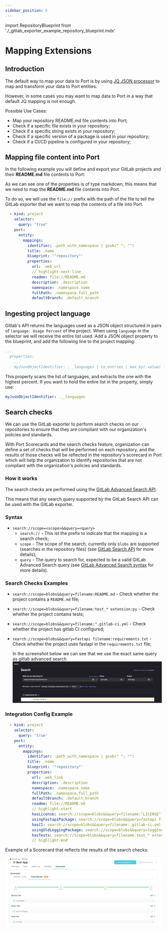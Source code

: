```yaml
---
sidebar_position: 5
---
```


import RepositoryBlueprint from './\_gitlab_exporter_example_repository_blueprint.mdx'

# Mapping Extensions

## Introduction

The default way to map your data to Port is by using [JQ JSON processor](https://stedolan.github.io/jq/manual/) to map and transform your data to Port entities.

However, in some cases you may want to map data to Port in a way that default JQ mapping is not enough.

Possible Use Cases:

- Map your repository README.md file contents into Port;
- Check if a specific file exists in your repository;
- Check if a specific string exists in your repository;
- Check if a specific version of a package is used in your repository;
- Check if a CI/CD pipeline is configured in your repository;

## Mapping file content into Port

In the following example you will define and export your GitLab projects and their **README.md** file contents to Port:

<RepositoryBlueprint/>

As we can see one of the properties is of type markdown, this means that we need to map the **README.md** file contents into Port.

To do so, we will use the `file://` prefix with the path of the file to tell the GitLab exporter that we want to map the contents of a file into Port.

```yaml showLineNumbers
  - kind: project
    selector:
      query: "true"
    port:
      entity:
        mappings:
          identifier: .path_with_namespace | gsub(" "; "")
          title: .name
          blueprint: '"repository"'
          properties:
            url: .web_url
            // highlight-next-line
            readme: file://README.md
            description: .description
            namespace: .namespace.name
            fullPath: .namespace.full_path
            defaultBranch: .default_branch
```

## Ingesting project language

Gitlab's API returns the languages used as a JSON object structured in pairs of `language: Usage Percent` of the project. When using `language` in the selector we will receive the entire list used. Add a JSON object property to the blueprint, and add the following line to the project mapping:

```yaml
...
  properties:
    ...
    myJsonObjectIdentifier: .__languages | to_entries | max_by(.value) | .key
```
This property scans the list of languages, and extracts the one with the highest percent. If you want to hold the entire list in the property, simply use:
```yaml
myJsonObjectIdentifier: .__languages
```
## Search checks

We can use the GitLab exporter to perform search checks on our repositories to ensure that they are compliant with our organization's policies and standards.

With Port Scorecards and the search checks feature, organization can define a set of checks that will be performed on each repository, and the results of those checks will be reflected in the repository's scorecard in Port which will help the organization to identify repositories that are not compliant with the organization's policies and standards.

### How it works

The search checks are performed using the [GitLab Advanced Search API](https://docs.gitlab.com/ee/api/search.html).

This means that any search query supported by the GitLab Search API can be used with the GitLab exporter.

### Syntax

- `search://scope=<scope>&&query=<query>`
  - `search://` - This ist the prefix to indicate that the mapping is a search check;
  - `scope` - The scope of the search, currently only `blobs` are supported (searches in the repository files) (see [GitLab Search API](https://docs.gitlab.com/ee/api/search.html#scope) for more details);
  - `query` - The query to search for, expected to be a valid GitLab Advanced Search query (see [GitLab Advanced Search syntax](https://docs.gitlab.com/ee/user/search/advanced_search.html#syntax) for more details).

### Search Checks Examples

- `search://scope=blobs&&query=filename:README.md` - Check whether the project contains a `README.md` file;
- `search://scope=blobs&&query=filename:test_* extension:py` - Check whether the project contains tests;
- `search://scope=blobs&&query=filename:".gitlab-ci.yml` - Check whether the project has gitlab CI configured;
- `search://scope=blobs&&query=fastapi filename:requirements.txt` - Check whether the project uses fastapi in the `requirements.txt` file;

  In the screenshot below we can see that we use the exact same query as gitlab advanced search
  ![GitLab Search Query Syntax](../../../../../static/img/integrations/gitlab/GitlabSearchQueryExample.png)

### Integration Config Example

```yaml showLineNumbers
  - kind: project
    selector:
      query: 'true'
    port:
      entity:
        mappings:
          identifier: .path_with_namespace | gsub(" "; "")
          title: .name
          blueprint: '"repository"'
          properties:
            url: .web_link
            description: .description
            namespace: .namespace.name
            fullPath: .namespace.full_path
            defaultBranch: .default_branch
            readme: file://README.md
            // highlight-start
            hasLicense: search://scope=blobs&&query=filename:"LICENSE"
            usingFastapiPackage: search://scope=blobs&&query=fastapi filename:requirements.txt
            hasCI: search://scope=blobs&&query=filename:.gitlab-ci.yml
            usingOldLoggingPackage: search://scope=blobs&&query=logging extension:py
            hasTests: search://scope=blobs&&query=filename:test_* extension:py
            // highlight-end
```

Example of a Scorecard that reflects the results of the search checks:

![GitLab Search Checks Scorecard](../../../../../static/img/integrations/gitlab/GitlabSearchScorecardExample.png)
